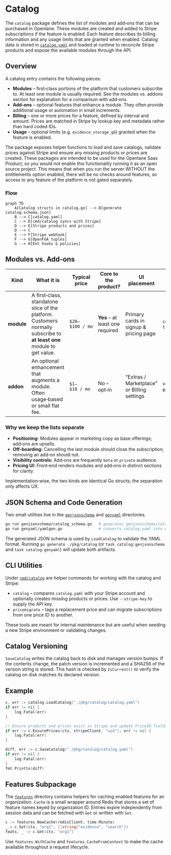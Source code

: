 # Catalog

The `catalog` package defines the list of modules and add‑ons that can be purchased in Openlane. These modules are created and added to Stripe subscriptions if the feature is enabled. Each feature describes its billing information and any usage limits that are granted when enabled. Catalog data is stored in [`catalog.yaml`](catalog.yaml) and loaded at runtime to reconcile Stripe products and expose the available modules through the API.

## Overview

A catalog entry contains the following pieces:

* **Modules** – first‑class portions of the platform that customers subscribe to. At least one module is usually required. See the modules vs. addons section for explanation for a comparison with add‑ons.
* **Add‑ons** – optional features that enhance a module. They often provide additional usage or automation in small increments.
* **Billing** – one or more prices for a feature, defined by interval and amount. Prices are matched in Stripe by lookup key and metadata rather than hard coded IDs.
* **Usage** – optional limits (e.g. `evidence_storage_gb`) granted when the feature is enabled.

The package exposes helper functions to load and save catalogs, validate prices against Stripe and ensure any missing products or prices are created. These packages are intended to be used for the Openlane Saas Product, so you would not enable this functionality running it as an open source project. This means that when you run the server WITHOUT the entitlements option enabled, there will be no checks around features, so access to any feature of the platform is not gated separately.

### Flow

```mermaid
graph TD
    A[Catalog structs in catalog.go] --> B[generate catalog.schema.json]
    B --> C[catalog.yaml]
    C --> D[cmd/catalog syncs with Stripe]
    D --> E[Stripe products and prices]
    D --> C
    E --> F[Stripe webhook]
    F --> G[OpenFGA tuples]
    G --> H[Ent hooks & policies]
```

## Modules vs. Add‑ons

| Kind       | What it is                                 | Typical price | Core to the product? | UI placement                 | Examples                 |
|------------|--------------------------------------------|---------------|----------------------|------------------------------|--------------------------|
| **module** | A first‑class, standalone slice of the platform. Customers normally subscribe to **at least one** module to get value. | `$20–$100 / mo` | **Yes** – at least one required | Primary cards in signup & pricing page | `compliance`, `trust_center` |
| **addon**  | An optional enhancement that augments a module. Often usage‑based or small flat fee. | `$1–$10 / mo`  | No – opt‑in            | “Extras / Marketplace” or Billing settings | `vanity_domain`, extra seats |

### Why we keep the lists separate

* **Positioning:** Modules appear in marketing copy as base offerings; add‑ons are upsells.
* **Off‑boarding:** Cancelling the last module should close the subscription; removing an add‑on should not.
* **Visibility controls:** Add‑ons are frequently `beta` or `private` audience.
* **Pricing UI:** Front‑end renders modules and add‑ons in distinct sections for clarity.

Implementation‑wise, the two kinds are identical Go structs; the separation only affects UX.


## JSON Schema and Code Generation

Two small utilities live in the [`genjsonschema`](genjsonschema) and [`genyaml`](genyaml) directories.

```bash
go run genjsonschema/catalog_schema.go   # generates genjsonschema/catalog.schema.json
go run genyaml/yamlgen.go                # converts catalog.yaml into Go code
```

The generated JSON schema is used by `LoadCatalog` to validate the YAML format. Running `go generate ./pkg/catalog` (or `task catalog:genjsonschema` and `task catalog:genyaml`) will update both artifacts.

## CLI Utilities

Under [`cmd/catalog`](../../cmd/catalog) are helper commands for working with the catalog and Stripe:

* `catalog` – compares `catalog.yaml` with your Stripe account and optionally creates missing products or prices. Use `--stripe-key` to supply the API key.
* `pricemigrate` – tags a replacement price and can migrate subscriptions from one price ID to another.

These tools are meant for internal maintenance but are useful when seeding a new Stripe environment or validating changes.

## Catalog Versioning

`SaveCatalog` writes the catalog back to disk and manages version bumps. If the contents change, the patch version is incremented and a SHA256 of the version string is stored. This hash is checked by `IsCurrent()` to verify the catalog on disk matches its declared version.

## Example

```go
c, err := catalog.LoadCatalog("./pkg/catalog/catalog.yaml")
if err != nil {
    log.Fatal(err)
}

// Ensure products and prices exist in Stripe and update PriceID fields
if err := c.EnsurePrices(ctx, stripeClient, "usd"); err != nil {
    log.Fatal(err)
}

diff, err := c.SaveCatalog("./pkg/catalog/catalog.yaml")
if err != nil {
    log.Fatal(err)
}
fmt.Println(diff)
```

## Features Subpackage

The [`features`](features) directory contains helpers for caching enabled
features for an organization. `Cache` is a small wrapper around Redis that
stores a set of feature names keyed by organization ID. Entries expire
independently from session data and can be fetched with `Get` or written with
`Set`.

```go
c := features.NewCache(redisClient, time.Minute)
_ = c.Set(ctx, "org1", []string{"evidence", "search"})
feats, _ := c.Get(ctx, "org1")
```

Use `features.WithCache` and `features.CacheFromContext` to make the cache
available throughout a request lifecycle.
